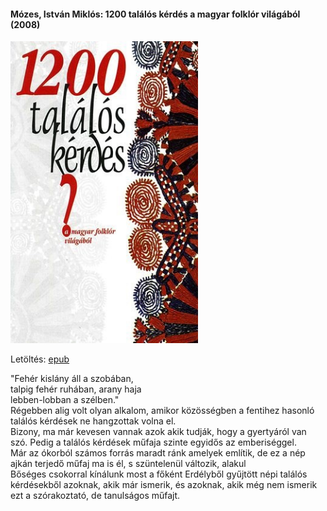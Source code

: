 #### <a name="id_897">Mózes, István Miklós: 1200 találós kérdés a magyar folklór világából (2008)</a>
<img src="https://github.com/BercziSandor/calibre_lib/raw/main/Mozes%2C%20Istvan%20Miklos/1200%20talalos%20kerdes%20a%20magyar%20folklo%20%28897%29/cover.jpg" alt="cover" width="300"/>

Letöltés: [epub](https://github.com/BercziSandor/calibre_lib/raw/main/Mozes%2C%20Istvan%20Miklos/1200%20talalos%20kerdes%20a%20magyar%20folklo%20%28897%29/1200%20talalos%20kerdes%20a%20magyar%20fo%20-%20Mozes%2C%20Istvan%20Miklos.epub)
<div>
<p>"Fehér kislány áll a szobában,<br>talpig fehér ruhában, arany haja<br>lebben-lobban a szélben."<br>Régebben alig volt olyan alkalom, amikor közösségben a fentihez hasonló találós kérdések ne hangzottak volna el.<br>Bizony, ma már kevesen vannak azok akik tudják, hogy a gyertyáról van szó. Pedig a találós kérdések műfaja szinte egyidős az emberiséggel.<br>Már az ókorból számos forrás maradt ránk amelyek említik, de ez a nép ajkán terjedő műfaj ma is él, s szüntelenül változik, alakul<br>Bőséges csokorral kínálunk most a főként Erdélyből gyűjtött népi találós kérdésekből azoknak, akik már ismerik, és azoknak, akik még nem ismerik ezt a szórakoztató, de tanulságos műfajt.</p></div>

